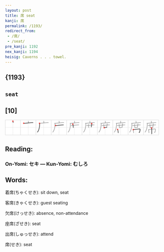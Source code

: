 ```yaml
---
layout: post
title: 席 seat
kanji: 席
permalink: /1193/
redirect_from:
 - /席/
 - /seat/
pre_kanji: 1192
nex_kanji: 1194
heisig: Caverns . . . towel.
---
```


## {1193}

## `seat`

## [10]

<div class="stroke"><img src="../images/E5B8AD.png" /></div>

## Reading:

### On-Yomi: セキ &mdash; Kun-Yomi: むしろ

## Words:

着席(ちゃくせき): sit down, seat

客席(きゃくせき): guest seating

欠席(けっせき): absence, non-attendance

座席(ざせき): seat

出席(しゅっせき): attend

席(せき): seat
